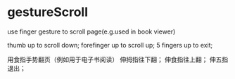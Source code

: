 # gestureScroll
use finger gesture to scroll  page(e.g.used in book viewer)

thumb up to scroll down;
forefinger up to scroll up;
5 fingers up to exit;

用食指手势翻页（例如用于电子书阅读）
伸拇指往下翻；
伸食指往上翻；
伸五指退出；
